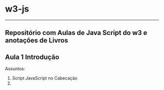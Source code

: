 # w3-js
----------------------------------------------------------
Repositório com Aulas de Java Script do w3 e anotações de Livros
-----------------------------------------------------------
## Aula 1 Introdução
Assuntos:
1. Script JavaScript no Cabecação
2.
